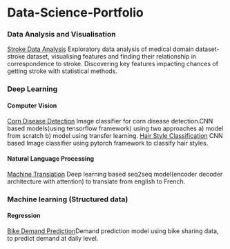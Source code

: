 # Data-Science-Portfolio
### Data Analysis and Visualisation
[Stroke Data Analysis](https://github.com/poojamahajan0712/Data-Science-Portfolio/tree/main/Data%20Analysis%20and%20visualisation) Exploratory data analysis of medical domain dataset- stroke dataset, visualising features and finding their relationship in correspondence to stroke. Discovering key features impacting chances of getting stroke with statistical methods.
### Deep Learning 
#### Computer Vision
[Corn Disease Detection](https://github.com/poojamahajan0712/Data-Science-Portfolio/tree/main/Computer%20Vision/Corn_Disease_Detection) Image classifier for corn disease detection.CNN based models(using tensorflow framework) using two approaches a) model from scratch b) model using transfer learning.
[Hair Style Classification](https://github.com/poojamahajan0712/Data-Science-Portfolio/tree/main/Computer%20Vision/Hair%20Style%20Classification) CNN based Image classifier using pytorch framework to classify hair styles.
#### Natural Language Processing
[Machine Translation](https://github.com/poojamahajan0712/Data-Science-Portfolio/tree/main/Natural%20Language%20Processing/English%20to%20French%20Translator) Deep learning based seq2seq model(encoder decoder architecture with attention) to translate from english to French.

### Machine learning (Structured data)
#### Regression
[Bike Demand Prediction](https://github.com/poojamahajan0712/Data-Science-Portfolio/tree/main/Regression/BikeRentalDemandPrediction)Demand prediction model using bike sharing data, to predict demand at daily level.

